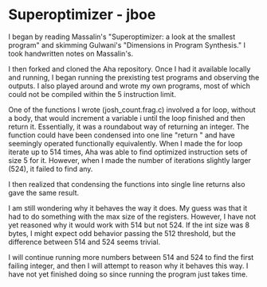 # Superoptimizer - jboe

I began by reading Massalin's "Superoptimizer: a look at the smallest program" and skimming Gulwani's "Dimensions in Program Synthesis." I took handwritten notes on Massalin's.

I then forked and cloned the Aha repository. Once I had it available locally and running, I began running the prexisting test programs and observing the outputs. I also played around and wrote my own programs, most of which could not be compiled within the 5 instruction limit.

One of the functions I wrote (josh_count.frag.c) involved a for loop, without a body, that would increment a variable i until the loop finished and then return it. Essentially, it was a roundabout way of returning an integer. The function could have been condensed into one line "return <num>" and have seemingly operated functionally equivalently. When I made the for loop iterate up to 514 times, Aha was able to find optimized instruction sets of size 5 for it. However, when I made the number of iterations slightly larger (524), it failed to find any.
  
I then realized that condensing the functions into single line returns also gave the same result.

I am still wondering why it behaves the way it does. My guess was that it had to do something with the max size of the registers. However, I have not yet reasoned why it would work with 514 but not 524. If the int size was 8 bytes, I might expect odd behavior passing the 512 threshold, but the difference between 514 and 524 seems trivial.

I will continue running more numbers between 514 and 524 to find the first failing integer, and then I will attempt to reason why it behaves this way. I have not yet finished doing so since running the program just takes time.
